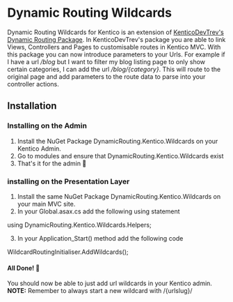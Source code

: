 # Dynamic Routing Wildcards
Dynamic Routing Wildcards for Kentico is an extension of <a href="github.com/KenticoDevTrev/DynamicRouting">KenticoDevTrev's Dynamic Routing Package</a>. In KenticoDevTrev's package you are able to link Views, Controllers and Pages to customisable routes in Kentico MVC. With this package you can now introduce parameters to your Urls. For example if I have a url */blog* but I want to filter my blog listing page to only show certain categories, I can add the url */blog/{category}*. This will route to the original page and add parameters to the route data to parse into your controller actions.

## Installation
### Installing on the Admin
1. Install the NuGet Package DynamicRouting.Kentico.Wildcards on your Kentico Admin. 
2. Go to modules and ensure that DynamicRouting.Kentico.Wildcards exist
3. That's it for the admin 🎉

### installing on the Presentation Layer
1. Install the same NuGet Package DynamicRouting.Kentico.Wildcards on your main MVC site.
2. In your Global.asax.cs add the following using statement

using DynamicRouting.Kentico.Wildcards.Helpers;

3. In your Application_Start() method add the following code

WildcardRoutingInitialiser.AddWildcards();

#### All Done!  🎉
You should now be able to just add url wildcards in your Kentico admin. 
**NOTE:** Remember to always start a new wildcard with /{urlslug}/ 